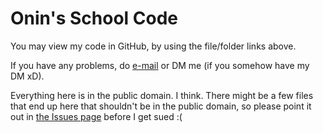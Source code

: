 # Onin's School Code

You may view my code in GitHub, by using the file/folder links above.

If you have any problems, do [e-mail](mailto://onindynamics@pm.me) or DM me (if you somehow have my DM xD).

Everything here is in the public domain. I think. There might be a few files that end up here that shouldn't be in the public domain, so please point it out in [the Issues page](https://github.com/OninDynamics/school/issues) before I get sued :(
